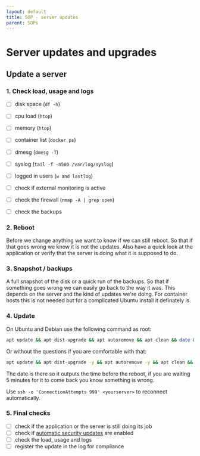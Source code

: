 ```yaml
---
layout: default
title: SOP - server updates
parent: SOPs
---
```


# Server updates and upgrades

## Update a server

### 1. Check load, usage and logs

- [ ] disk space (`df -h`)
- [ ] cpu load (`htop`)
- [ ] memory (`htop`)
- [ ] container list (`docker ps`)
- [ ] dmesg (`dmesg -T`)
- [ ] syslog (`tail -f -n500 /var/log/syslog`)
- [ ] logged in users (`w and lastlog`)

- [ ] check if external monitoring is active
- [ ] check the firewall (`nmap -A | grep open`)
- [ ] check the backups

### 2. Reboot

Before we change anything we want to know if we can
still reboot. So that if that goes wrong we know it
is not the updates. Also have a quick look at the
application or verify that the server is doing what
it is supposed to do.

### 3. Snapshot / backups

A full snapshot of the disk or a quick run of the
backups. So that if something goes wrong we can easily
go back to the way it was. This depends on the server
and the kind of updates we're doing. For container hosts
this is not needed but for a complicated Ubuntu install
it definately is.

### 4. Update

On Ubuntu and Debian use the following command as root:

```bash
apt update && apt dist-upgrade && apt autoremove && apt clean && date && reboot
```

Or without the questions if you are comfortable with that:

```bash
apt update && apt dist-upgrade -y && apt autoremove -y && apt clean && date && reboot
```

The date is there so it outputs the time before the reboot,
if you are waiting 5 minutes for it to come back you know
something is wrong.

Use `ssh -o 'ConnectionAttempts 999' <yourserver>` to reconnect automatically.

### 5. Final checks

- [ ] check if the application or the server is still doing its job
- [ ] check if [automatic security updates](../linux/apt.html) are enabled
- [ ] check the load, usage and logs
- [ ] register the update in the log for compliance
